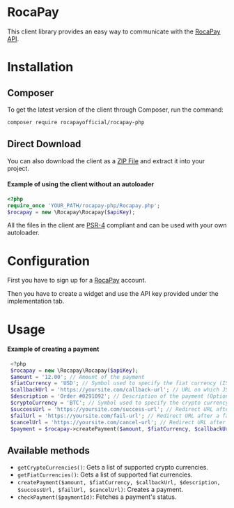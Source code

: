 # RocaPay
This client library provides an easy way to communicate with the [RocaPay API](https://api.rocapay.com/).
# Installation
## Composer
To get the latest version of the client through Composer, run the command:
```bash
composer require rocapayofficial/rocapay-php
```
## Direct Download
You can also download the client as a [ZIP File](https://github.com/rocapayofficial/rocapay-php/archive/master.zip) and extract it into your project.
#### Example of using the client without an autoloader
```php
<?php
require_once 'YOUR_PATH/rocapay-php/Rocapay.php';
$rocapay = new \Rocapay\Rocapay($apiKey);
```
All the files in the client are [PSR-4](https://www.php-fig.org/psr/psr-4/) compliant and can be used with your own autoloader.
# Configuration
First you have to sign up for a [RocaPay](https://rocapay.com/auth/register) account. 

Then you have to create a widget and use the API key provided under the implementation tab.
# Usage
#### Example of creating a payment
```php
 <?php
 $rocapay = new \Rocapay\Rocapay($apiKey);
 $amount = '12.00'; // Amount of the payment
 $fiatCurrency = 'USD'; // Symbol used to specify the fiat currency (ISO 4217)
 $callbackUrl = 'https://yoursite.com/callback-url'; // URL on which JSON notifications will be received about the payment (Optional if a global one is set from the user dashboard)
 $description = 'Order #0291092'; // Description of the payment (Optional)
 $cryptoCurrency = 'BTC'; // Symbol used to specify the crypto currency (Optional)
 $successUrl = 'https://yoursite.com/success-url'; // Redirect URL after a successful payment in the widget (Optional if a global one is set from the user dashboard)
 $failUrl = 'https://yoursite.com/fail-url'; // Redirect URL after a failed payment in the widget (Optional if a global one is set from the user dashboard)	
 $cancelUrl = 'https://yoursite.com/cancel-url'; // Redirect URL after clicking the Return to Merchant button in the widget (Optional if a global one is set from the user dashboard)	
 $payment = $rocapay->createPayment($amount, $fiatCurrency, $callbackUrl, $description, $successUrl, $failUrl, $cancelUrl);
```
## Available methods

 - `getCryptoCurrencies()`: Gets a list of supported crypto currencies.
 - `getFiatCurrencies()`: Gets a list of supported fiat currencies.
 - `createPayment($amount, $fiatCurrency, $callbackUrl, $description, $successUrl, $failUrl, $cancelUrl)`: Creates a payment.
 - `checkPayment($paymentId)`: Fetches a payment's status.

